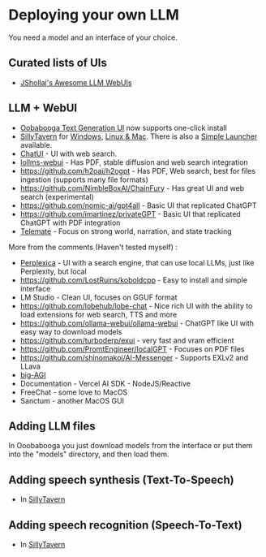 # Deploying your own LLM

You need a model and an interface of your choice.

## Curated lists of UIs
* [JShollaj's Awesome LLM WebUIs](https://github.com/JShollaj/Awesome-LLM-Web-UI)

## LLM + WebUI

* [Oobabooga Text Generation UI](https://github.com/oobabooga/text-generation-webui) now supports one-click install
* [SillyTavern](https://docs.sillytavern.app/) for [Windows](https://docs.sillytavern.app/installation/windows/), [Linux & Mac](https://docs.sillytavern.app/installation/linuxmacos/). There is also a [Simple Launcher](https://sillytavernai.com/st-simplelauncher/) available.
* [ChatUI](https://github.com/huggingface/chat-ui) - UI with web search.
* [lollms-webui](https://github.com/ParisNeo/lollms-webui/) - Has PDF, stable diffusion and web search integration
* https://github.com/h2oai/h2ogpt - Has PDF, Web search, best for files ingestion (supports many file formats)
* https://github.com/NimbleBoxAI/ChainFury - Has great UI and web search (experimental)
* https://github.com/nomic-ai/gpt4all - Basic UI that replicated ChatGPT
* https://github.com/imartinez/privateGPT - Basic UI that replicated ChatGPT with PDF integration
* [Telemate](https://github.com/vegu-ai/talemate) - Focus on strong world, narration, and state tracking

More from the comments (Haven't tested myself) :
* [Perplexica](https://github.com/ItzCrazyKns/Perplexica) - UI with a search engine, that can use local LLMs, just like Perplexity, but local
* https://github.com/LostRuins/koboldcpp - Easy to install and simple interface
* LM Studio - Clean UI, focuses on GGUF format
* https://github.com/lobehub/lobe-chat - Nice rich UI with the ability to load extensions for web search, TTS and more
* https://github.com/ollama-webui/ollama-webui - ChatGPT like UI with easy way to download models
* https://github.com/turboderp/exui - very fast and vram efficient
* https://github.com/PromtEngineer/localGPT - Focuses on PDF files
* https://github.com/shinomakoi/AI-Messenger - Supports EXLv2 and LLava
* [big-AGI](https://github.com/enricoros/big-AGI)
* Documentation - Vercel AI SDK - NodeJS/Reactive
* FreeChat - some love to MacOS
* Sanctum - another MacOS GUI

## Adding LLM files
In Ooobabooga you just download models from the interface or put them into the "models" directory, and then load them.

## Adding speech synthesis (Text-To-Speech)
* In [SillyTavern](https://docs.sillytavern.app/extras/extensions/tts/)

## Adding speech recognition (Speech-To-Text)
* In [SillyTavern](https://docs.sillytavern.app/extras/extensions/speech-recognition/)
